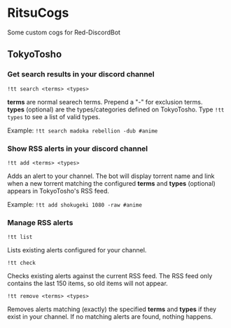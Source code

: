 # RitsuCogs

Some custom cogs for Red-DiscordBot

## TokyoTosho

### Get search results in your discord channel

`!tt search <terms> <types>`

<b>terms</b> are normal searech terms. Prepend a "-" for exclusion terms.  
<b>types</b> (optional) are the types/categories defined on TokyoTosho. Type `!tt types` to see a list of valid types.

Example: `!tt search madoka rebellion -dub #anime`

### Show RSS alerts in your discord channel

`!tt add <terms> <types>`

Adds an alert to your channel. The bot will display torrent name and link when a new torrent matching the configured <b>terms</b> and <b>types</b> (optional) appears in TokyoTosho's RSS feed.

Example: `!tt add shokugeki 1080 -raw #anime`

### Manage RSS alerts

`!tt list`

Lists existing alerts configured for your channel.

`!tt check`

Checks existing alerts against the current RSS feed. The RSS feed only contains the last 150 items, so old items will not appear.

`!tt remove <terms> <types>`

Removes alerts matching (exactly) the specified <b>terms</b> and <b>types</b> if they exist in your channel. If no matching alerts are found, nothing happens.
